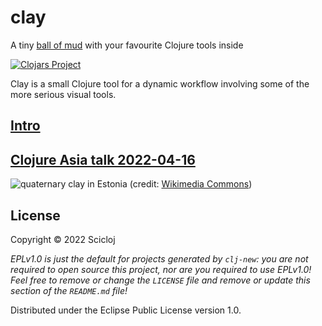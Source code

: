 # clay

A tiny [ball of mud](https://en.wikipedia.org/wiki/Big_ball_of_mud#In_relation_to_Lisp) with your favourite Clojure tools inside

[![Clojars Project](https://img.shields.io/clojars/v/org.scicloj/clay.svg)](https://clojars.org/org.scicloj/clay)

Clay is a small Clojure tool for a dynamic workflow involving some of the more serious visual tools.

## [Intro](https://scicloj.github.io/clay/#/notebooks/intro.clj)

## [Clojure Asia talk 2022-04-16](https://www.youtube.com/watch?v=gFNPtgAw36k)

![quaternary clay in Estonia](https://upload.wikimedia.org/wikipedia/commons/2/2c/Clay-ss-2005.jpg)
(credit: [Wikimedia Commons](https://commons.wikimedia.org/wiki/File:Clay-ss-2005.jpg))

## License

Copyright © 2022 Scicloj

_EPLv1.0 is just the default for projects generated by `clj-new`: you are not_
_required to open source this project, nor are you required to use EPLv1.0!_
_Feel free to remove or change the `LICENSE` file and remove or update this_
_section of the `README.md` file!_

Distributed under the Eclipse Public License version 1.0.
